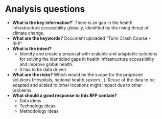 # Analysis questions

- **What is the key information?`** There is an gap in the health infrastructure accessibility globally, identified by the rising threat of climate change. 
- **What are the keywords?** Document uploaded "Turin Crash Course - RFP"
- **What is the intent?**
	- Identify and create a proposal with scalable and adaptable solutions for solving the identidied gaps in health infrastructure accessibility and improve global health.
	- it has to be data driven
- **What are the risks?** Which would be the scope for the proposed solutions (Hospitals, national health system...). Reuse of the data to be adapted and scaled to other locations might impact due to other problems
- **What should a good response to this RFP contain?**
	- Data ideas
	- Technology ideas
	- Methodology ideas
